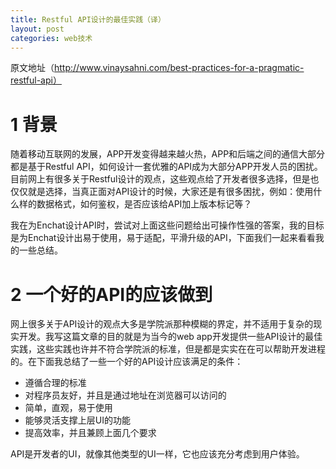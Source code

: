 ```yaml
---
title: Restful API设计的最佳实践（译）
layout: post
categories: web技术
---
```


原文地址（http://www.vinaysahni.com/best-practices-for-a-pragmatic-restful-api）

# 1 背景

随着移动互联网的发展，APP开发变得越来越火热，APP和后端之间的通信大部分都是基于Restful API，如何设计一套优雅的API成为大部分APP开发人员的困扰。目前网上有很多关于Restful设计的观点，这些观点给了开发者很多选择，但是也仅仅就是选择，当真正面对API设计的时候，大家还是有很多困扰，例如：使用什么样的数据格式，如何鉴权，是否应该给API加上版本标记等？

我在为Enchat设计API时，尝试对上面这些问题给出可操作性强的答案，我的目标是为Enchat设计出易于使用，易于适配，平滑升级的API，下面我们一起来看看我的一些总结。

# 2 一个好的API的应该做到

网上很多关于API设计的观点大多是学院派那种模糊的界定，并不适用于复杂的现实开发。我写这篇文章的目的就是为当今的web app开发提供一些API设计的最佳实践，这些实践也许并不符合学院派的标准，但是都是实实在在可以帮助开发进程的。在下面我总结了一些一个好的API设计应该满足的条件：

* 遵循合理的标准
* 对程序员友好，并且是通过地址在浏览器可以访问的
* 简单，直观，易于使用
* 能够灵活支撑上层UI的功能
* 提高效率，并且兼顾上面几个要求

API是开发者的UI，就像其他类型的UI一样，它也应该充分考虑到用户体验。